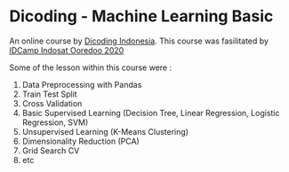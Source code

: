 # Dicoding - Machine Learning Basic
An online course by [Dicoding Indonesia](https://www.dicoding.com). This course was fasilitated by [IDCamp Indosat Ooredoo 2020](https://idcamp.indosatooredoo.com)

Some of the lesson within this course were :
1. Data Preprocessing with Pandas
2. Train Test Split
3. Cross Validation
4. Basic Supervised Learning (Decision Tree, Linear Regression, Logistic Regression, SVM)
5. Unsupervised Learning (K-Means Clustering)
6. Dimensionality Reduction (PCA)
7. Grid Search CV
8. etc
